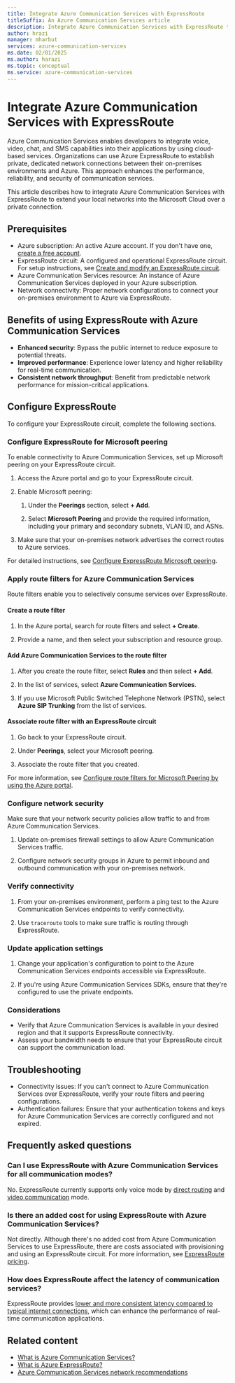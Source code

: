 ```yaml
---
title: Integrate Azure Communication Services with ExpressRoute
titleSuffix: An Azure Communication Services article
description: Integrate Azure Communication Services with ExpressRoute to extend your local networks into the Microsoft Cloud over a private connection.
author: hrazi
manager: mharbut
services: azure-communication-services
ms.date: 02/01/2025
ms.author: harazi
ms.topic: conceptual 
ms.service: azure-communication-services
---
```


# Integrate Azure Communication Services with ExpressRoute

Azure Communication Services enables developers to integrate voice, video, chat, and SMS capabilities into their applications by using cloud-based services. Organizations can use Azure ExpressRoute to establish private, dedicated network connections between their on-premises environments and Azure. This approach enhances the performance, reliability, and security of communication services.

This article describes how to integrate Azure Communication Services with ExpressRoute to extend your local networks into the Microsoft Cloud over a private connection.

## Prerequisites

- Azure subscription: An active Azure account. If you don't have one, [create a free account](https://azure.microsoft.com/free/).
- ExpressRoute circuit: A configured and operational ExpressRoute circuit. For setup instructions, see [Create and modify an ExpressRoute circuit](/azure/expressroute/expressroute-howto-circuit-portal-resource-manager).
- Azure Communication Services resource: An instance of Azure Communication Services deployed in your Azure subscription.
- Network connectivity: Proper network configurations to connect your on-premises environment to Azure via ExpressRoute.

## Benefits of using ExpressRoute with Azure Communication Services

- **Enhanced security**: Bypass the public internet to reduce exposure to potential threats.
- **Improved performance**: Experience lower latency and higher reliability for real-time communication.
- **Consistent network throughput**: Benefit from predictable network performance for mission-critical applications.

## Configure ExpressRoute

To configure your ExpressRoute circuit, complete the following sections.

### Configure ExpressRoute for Microsoft peering

To enable connectivity to Azure Communication Services, set up Microsoft peering on your ExpressRoute circuit.

1. Access the Azure portal and go to your ExpressRoute circuit.

1. Enable Microsoft peering:

   1. Under the **Peerings** section, select **+ Add**.

   1. Select **Microsoft Peering** and provide the required information, including your primary and secondary subnets, VLAN ID, and ASNs.

1. Make sure that your on-premises network advertises the correct routes to Azure services.

For detailed instructions, see [Configure ExpressRoute Microsoft peering](/azure/expressroute/how-to-routefilter-portal).

### Apply route filters for Azure Communication Services

Route filters enable you to selectively consume services over ExpressRoute.

#### Create a route filter

1. In the Azure portal, search for route filters and select **+ Create**.

1. Provide a name, and then select your subscription and resource group.

#### Add Azure Communication Services to the route filter

1. After you create the route filter, select **Rules** and then select **+ Add**.

1. In the list of services, select **Azure Communication Services**.

1. If you use Microsoft Public Switched Telephone Network (PSTN), select **Azure SIP Trunking** from the list of services.

#### Associate route filter with an ExpressRoute circuit

1. Go back to your ExpressRoute circuit.

1. Under **Peerings**, select your Microsoft peering.

1. Associate the route filter that you created.

For more information, see [Configure route filters for Microsoft Peering by using the Azure portal](/azure/expressroute/how-to-routefilter-portal).

### Configure network security

Make sure that your network security policies allow traffic to and from Azure Communication Services.

1. Update on-premises firewall settings to allow Azure Communication Services traffic.

1. Configure network security groups in Azure to permit inbound and outbound communication with your on-premises network.

### Verify connectivity

1. From your on-premises environment, perform a ping test to the Azure Communication Services endpoints to verify connectivity.

1. Use `traceroute` tools to make sure traffic is routing through ExpressRoute.

### Update application settings

1. Change your application's configuration to point to the Azure Communication Services endpoints accessible via ExpressRoute.

1. If you're using Azure Communication Services SDKs, ensure that they're configured to use the private endpoints.

### Considerations

* Verify that Azure Communication Services is available in your desired region and that it supports ExpressRoute connectivity.
* Assess your bandwidth needs to ensure that your ExpressRoute circuit can support the communication load.

## Troubleshooting

- Connectivity issues: If you can't connect to Azure Communication Services over ExpressRoute, verify your route filters and peering configurations.
- Authentication failures: Ensure that your authentication tokens and keys for Azure Communication Services are correctly configured and not expired.

## Frequently asked questions

### Can I use ExpressRoute with Azure Communication Services for all communication modes?

No. ExpressRoute currently supports only voice mode by [direct routing](../concepts/telephony/direct-routing-provisioning.md) and [video communication](../concepts/voice-video-calling/calling-sdk-features.md) mode.

### Is there an added cost for using ExpressRoute with Azure Communication Services?

Not directly. Although there's no added cost from Azure Communication Services to use ExpressRoute, there are costs associated with provisioning and using an ExpressRoute circuit. For more information, see [ExpressRoute pricing](https://azure.microsoft.com/pricing/details/expressroute/).

### How does ExpressRoute affect the latency of communication services?

ExpressRoute provides [lower and more consistent latency compared to typical internet connections](/azure/expressroute/expressroute-faqs#what-are-the-benefits-of-using-expressroute-and-private-network-connections), which can enhance the performance of real-time communication applications.

## Related content

- [What is Azure Communication Services?](../overview.md)
- [What is Azure ExpressRoute?](/azure/expressroute/expressroute-introduction)
- [Azure Communication Services network recommendations](../concepts/voice-video-calling/network-requirements.md)
